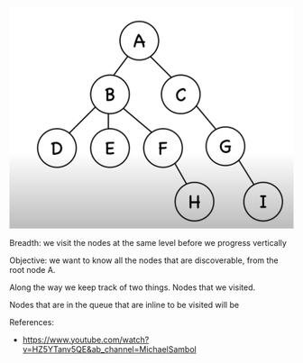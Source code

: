 


![]()
![alt text](image.png)

Breadth: we visit the nodes at the same level before we progress vertically

Objective: we want to know all the nodes that are discoverable, from the root node A.

Along the way we keep track of two things. Nodes that we visited. 

Nodes that are in the queue that are inline to be visited will be  

References:
- https://www.youtube.com/watch?v=HZ5YTanv5QE&ab_channel=MichaelSambol